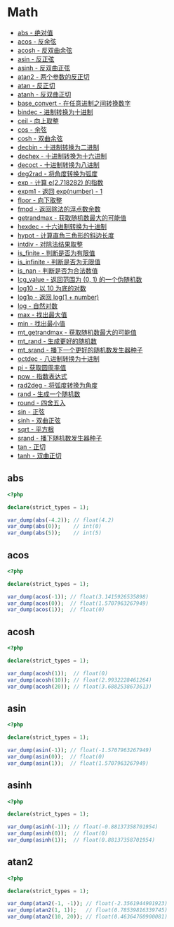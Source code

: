 # Math

* [abs - 绝对值](#abs)
* [acos - 反余弦](#acos)
* [acosh - 反双曲余弦](#acosh)
* [asin - 反正弦](#asin)
* [asinh - 反双曲正弦](#asinh)
* [atan2 - 两个参数的反正切](#atan2)
* [atan - 反正切](#atan)
* [atanh - 反双曲正切](#atanh)
* [base_convert - 在任意进制之间转换数字](#baseconvert)
* [bindec - 进制转换为十进制](#bindec)
* [ceil - 向上取整](#ceil)
* [cos - 余弦](#cos)
* [cosh - 双曲余弦](#cosh)
* [decbin - 十进制转换为二进制](#decbin)
* [dechex - 十进制转换为十六进制](#dechex)
* [decoct - 十进制转换为八进制](#decoct)
* [deg2rad - 将角度转换为弧度](#deg2rad)
* [exp - 计算 e(2.718282) 的指数](#exp)
* [expm1 - 返回 exp(number) - 1](#expm1)
* [floor - 向下取整](#floor)
* [fmod - 返回除法的浮点数余数](#fmod)
* [getrandmax - 获取随机数最大的可能值](#getrandmax)
* [hexdec - 十六进制转换为十进制](#hexdec)
* [hypot - 计算直角三角形的斜边长度](#hypot)
* [intdiv - 对除法结果取整](#intdiv)
* [is_finite - 判断是否为有限值](#isfinite)
* [is_infinite - 判断是否为无限值](#isinfinite)
* [is_nan - 判断是否为合法数值](#isnan)
* [lcg_value - 返回范围为 (0, 1) 的一个伪随机数](#lcgvalue)
* [log10 - 以 10 为底的对数](#log10)
* [log1p - 返回 log(1 + number)](#log1p)
* [log - 自然对数](#log)
* [max - 找出最大值](#max)
* [min - 找出最小值](#min)
* [mt_getrandmax - 获取随机数最大的可能值](#mtgetrandmax)
* [mt_rand - 生成更好的随机数](#mtrand)
* [mt_srand - 播下一个更好的随机数发生器种子](#mtsrand)
* [octdec - 八进制转换为十进制](#octdec)
* [pi - 获取圆周率值](#pi)
* [pow - 指数表达式](#pow)
* [rad2deg - 将弧度转换为角度](#rad2deg)
* [rand - 生成一个随机数](#rand)
* [round - 四舍五入](#round)
* [sin - 正弦](#sin)
* [sinh - 双曲正弦](#sinh)
* [sqrt - 平方根](#sqrt)
* [srand - 播下随机数发生器种子](#srand)
* [tan - 正切](#tan)
* [tanh - 双曲正切](#tanh)

## abs

```php
<?php

declare(strict_types = 1);

var_dump(abs(-4.2)); // float(4.2)
var_dump(abs(0));    // int(0)
var_dump(abs(5));    // int(5)

```

## acos

```php
<?php

declare(strict_types = 1);

var_dump(acos(-1)); // float(3.1415926535898)
var_dump(acos(0));  // float(1.5707963267949)
var_dump(acos(1));  // float(0)

```

## acosh

```php
<?php

declare(strict_types = 1);

var_dump(acosh(1));  // float(0)
var_dump(acosh(10)); // float(2.9932228461264)
var_dump(acosh(20)); // float(3.6882538673613)

```

## asin

```php
<?php

declare(strict_types = 1);

var_dump(asin(-1)); // float(-1.5707963267949)
var_dump(asin(0));  // float(0)
var_dump(asin(1));  // float(1.5707963267949)

```

## asinh

```php
<?php

declare(strict_types = 1);

var_dump(asinh(-1)); // float(-0.88137358701954)
var_dump(asinh(0));  // float(0)
var_dump(asinh(1));  // float(0.88137358701954)

```

## atan2

```php
<?php

declare(strict_types = 1);

var_dump(atan2(-1, -1)); // float(-2.3561944901923)
var_dump(atan2(1, 1));   // float(0.78539816339745)
var_dump(atan2(10, 20)); // float(0.46364760900081)

```

